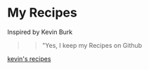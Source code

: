 # My Recipes
Inspired by Kevin Burk
>> "Yes, I keep my Recipes on Github

[kevin's recipes](https://github.com/xavierholt/recipes)
